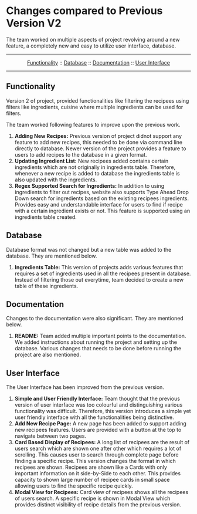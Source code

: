 # Changes compared to Previous Version V2

The team worked on multiple aspects of project revolving around a new feature, a completely new and easy to utilize user interface, database.

---

<p align="center">
  <a href="#functionality">Functionality</a>
  ::
  <a href="#database">Database</a>
  ::
  <a href="#documentation">Documentation</a>
  ::
  <a href="#user-interface">User Interface</a>
</p>

---

## Functionality

Version 2 of project, provided functionalities like filtering the recipees using filters like ingredients, cuisine where multiple ingredients can be used for filters.

The team worked following features to improve upon the previous work.

1. **Adding New Recipes:** Previous version of project didnot support any feature to add new recipes, this needed to be done via command line directly to database. Newer version of the project provides a feature to users to add recipes to the database in a given format.
2. **Updating Ingredient List:** New recipees added contains certain ingredients which are not originally in ingredients table. Therefore, whenever a new recipe is added to database the ingredients table is also updated with the ingredients.
3. **Regex Supported Search for Ingredients:** In addition to using ingredients to filter out recipes, website also supports Type Ahead Drop Down search for ingredients based on the existing recipees ingredients. Provides easy and understandable interface for users to find if recipe with a certain ingredient exists or not. This feature is supported using an ingredients table created.

## Database

Database format was not changed but a new table was added to the database. They are mentioned below.

1. **Ingredients Table:** This version of projects adds various features that requires a set of ingredients used in all the recipees present in database. Instead of filtering those out everytime, team decided to create a new table of these ingredients.

## Documentation

Changes to the documentation were also significant. They are mentioned below.

1. **README:** Team added multiple important points to the documentation. We added instructions about running the project and setting up the database. Various changes that needs to be done before running the project are also mentioned.

## User Interface

The User Interface has been improved from the previous version.

1. **Simple and User Friendly Interface:** Team thought that the previous version of user interface was too colourful and distinguishing various functionality was difficult. Therefore, this version introduces a simple yet user friendly interface with all the functionalities being distinctive.
2. **Add New Recipe Page:** A new page has been added to support adding new recipees features. Users are provided with a button at the top to navigate between two pages.
3. **Card Based Display of Recipees:** A long list of recipees are the result of users search which are shown one after other which requires a lot of scrolling. This causes user to search through complete page before finding a specific recipe. This version changes the format in which recipees are shown. Recipees are shown like a Cards with only important information on it side-by-Side to each other. This provides capacity to shown large number of recipee cards in small space allowing users to find the specific recipe quickly.
4. **Modal View for Recipees:** Card view of recipees shows all the recipees of users search. A specific recipe is shown in Modal View which provides distinct visibility of recipe details from the previous version.
